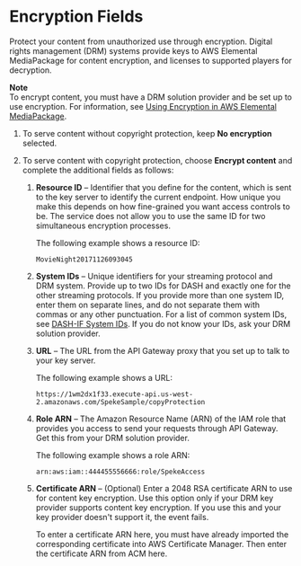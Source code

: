 # Encryption Fields<a name="endpoints-smooth-encryption"></a>

Protect your content from unauthorized use through encryption\. Digital rights management \(DRM\) systems provide keys to AWS Elemental MediaPackage for content encryption, and licenses to supported players for decryption\.

**Note**  
To encrypt content, you must have a DRM solution provider and be set up to use encryption\. For information, see [Using Encryption in AWS Elemental MediaPackage](using-encryption.md)\. 

1. To serve content without copyright protection, keep **No encryption** selected\.

1. To serve content with copyright protection, choose **Encrypt content** and complete the additional fields as follows:

   1. **Resource ID** – Identifier that you define for the content, which is sent to the key server to identify the current endpoint\. How unique you make this depends on how fine\-grained you want access controls to be\. The service does not allow you to use the same ID for two simultaneous encryption processes\. 

      The following example shows a resource ID:

      ```
      MovieNight20171126093045
      ```

   1. **System IDs** – Unique identifiers for your streaming protocol and DRM system\. Provide up to two IDs for DASH and exactly one for the other streaming protocols\. If you provide more than one system ID, enter them on separate lines, and do not separate them with commas or any other punctuation\. For a list of common system IDs, see [DASH\-IF System IDs](https://dashif.org/identifiers/content_protection/)\. If you do not know your IDs, ask your DRM solution provider\.

   1. **URL** – The URL from the API Gateway proxy that you set up to talk to your key server\. 

      The following example shows a URL: 

      ```
      https://1wm2dx1f33.execute-api.us-west-2.amazonaws.com/SpekeSample/copyProtection
      ```

   1. **Role ARN** – The Amazon Resource Name \(ARN\) of the IAM role that provides you access to send your requests through API Gateway\. Get this from your DRM solution provider\.

      The following example shows a role ARN: 

      ```
      arn:aws:iam::444455556666:role/SpekeAccess
      ```

   1. **Certificate ARN** – \(Optional\) Enter a 2048 RSA certificate ARN to use for content key encryption\. Use this option only if your DRM key provider supports content key encryption\. If you use this and your key provider doesn't support it, the event fails\.

      To enter a certificate ARN here, you must have already imported the corresponding certificate into AWS Certificate Manager\. Then enter the certificate ARN from ACM here\. 